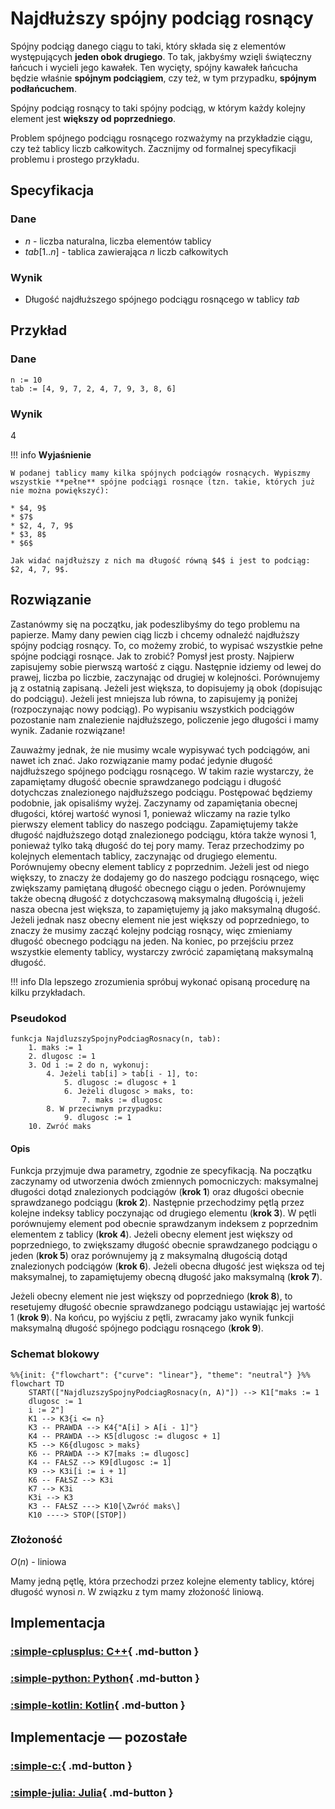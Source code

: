 # Najdłuższy spójny podciąg rosnący

Spójny podciąg danego ciągu to taki, który składa się z elementów występujących **jeden obok drugiego**. To tak, jakbyśmy wzięli świąteczny łańcuch i wycieli jego kawałek. Ten wycięty, spójny kawałek łańcucha będzie właśnie **spójnym podciągiem**, czy też, w tym przypadku, **spójnym podłańcuchem**.

Spójny podciąg rosnący to taki spójny podciąg, w którym każdy kolejny element jest **większy od poprzedniego**.

Problem spójnego podciągu rosnącego rozważymy na przykładzie ciągu, czy też tablicy liczb całkowitych. Zacznijmy od formalnej specyfikacji problemu i prostego przykładu.

## Specyfikacja

### Dane

* $n$ - liczba naturalna, liczba elementów tablicy
* $tab[1..n]$ - tablica zawierająca $n$ liczb całkowitych

### Wynik

* Długość najdłuższego spójnego podciągu rosnącego w tablicy $tab$ 

## Przykład

### Dane

```
n := 10
tab := [4, 9, 7, 2, 4, 7, 9, 3, 8, 6]
```

### Wynik

$4$ 

!!! info
	**Wyjaśnienie**
	
	W podanej tablicy mamy kilka spójnych podciągów rosnących. Wypiszmy wszystkie **pełne** spójne podciągi rosnące (tzn. takie, których już nie można powiększyć):
	
	* $4, 9$
	* $7$
	* $2, 4, 7, 9$
	* $3, 8$
	* $6$
	
	Jak widać najdłuższy z nich ma długość równą $4$ i jest to podciąg: $2, 4, 7, 9$.

## Rozwiązanie

Zastanówmy się na początku, jak podeszlibyśmy do tego problemu na papierze. Mamy dany pewien ciąg liczb i chcemy odnaleźć najdłuższy spójny podciąg rosnący. To, co możemy zrobić, to wypisać wszystkie pełne spójne podciągi rosnące. Jak to zrobić? Pomysł jest prosty. Najpierw zapisujemy sobie pierwszą wartość z ciągu. Następnie idziemy od lewej do prawej, liczba po liczbie, zaczynając od drugiej w kolejności. Porównujemy ją z ostatnią zapisaną. Jeżeli jest większa, to dopisujemy ją obok (dopisując do podciągu). Jeżeli jest mniejsza lub równa, to zapisujemy ją poniżej (rozpoczynając nowy podciąg). Po wypisaniu wszystkich podciągów pozostanie nam znalezienie najdłuższego, policzenie jego długości i mamy wynik. Zadanie rozwiązane!

Zauważmy jednak, że nie musimy wcale wypisywać tych podciągów, ani nawet ich znać. Jako rozwiązanie mamy podać jedynie długość najdłuższego spójnego podciągu rosnącego. W takim razie wystarczy, że zapamiętamy długość obecnie sprawdzanego podciągu i długość dotychczas znalezionego najdłuższego podciągu. Postępować będziemy podobnie, jak opisaliśmy wyżej. Zaczynamy od zapamiętania obecnej długości, której wartość wynosi $1$, ponieważ wliczamy na razie tylko pierwszy element tablicy do naszego podciągu. Zapamiętujemy także długość najdłuższego dotąd znalezionego podciągu, która także wynosi $1$, ponieważ tylko taką długość do tej pory mamy. Teraz przechodzimy po kolejnych elementach tablicy, zaczynając od drugiego elementu. Porównujemy obecny element tablicy z poprzednim. Jeżeli jest od niego większy, to znaczy że dodajemy go do naszego podciągu rosnącego, więc zwiększamy pamiętaną długość obecnego ciągu o jeden. Porównujemy także obecną długość z dotychczasową maksymalną długością i, jeżeli nasza obecna jest większa, to zapamiętujemy ją jako maksymalną długość. Jeżeli jednak nasz obecny element nie jest większy od poprzedniego, to znaczy że musimy zacząć kolejny podciąg rosnący, więc zmieniamy długość obecnego podciągu na jeden. Na koniec, po przejściu przez wszystkie elementy tablicy, wystarczy zwrócić zapamiętaną maksymalną długość.

!!! info
	 Dla lepszego zrozumienia spróbuj wykonać opisaną procedurę na kilku przykładach.

### Pseudokod

```
funkcja NajdluzszySpojnyPodciagRosnacy(n, tab):
    1. maks := 1
    2. dlugosc := 1
    3. Od i := 2 do n, wykonuj:
        4. Jeżeli tab[i] > tab[i - 1], to:
            5. dlugosc := dlugosc + 1
            6. Jeżeli dlugosc > maks, to:
                7. maks := dlugosc
        8. W przeciwnym przypadku:
            9. dlugosc := 1
    10. Zwróć maks
```

#### Opis

Funkcja przyjmuje dwa parametry, zgodnie ze specyfikacją. Na początku zaczynamy od utworzenia dwóch zmiennych pomocniczych: maksymalnej długości dotąd znalezionych podciągów (**krok 1**) oraz długości obecnie sprawdzanego podciągu (**krok 2**). Następnie przechodzimy pętlą przez kolejne indeksy tablicy poczynając od drugiego elementu (**krok 3**). W pętli porównujemy element pod obecnie sprawdzanym indeksem z poprzednim elementem z tablicy (**krok 4**). Jeżeli obecny element jest większy od poprzedniego, to zwiększamy długość obecnie sprawdzanego podciągu o jeden (**krok 5**) oraz porównujemy ją z maksymalną długością dotąd znalezionych podciągów (**krok 6**). Jeżeli obecna długość jest większa od tej maksymalnej, to zapamiętujemy obecną długość jako maksymalną (**krok 7**).

Jeżeli obecny element nie jest większy od poprzedniego (**krok 8**), to resetujemy długość obecnie sprawdzanego podciągu ustawiając jej wartość $1$ (**krok 9**). Na końcu, po wyjściu z pętli, zwracamy jako wynik funkcji maksymalną długość spójnego podciągu rosnącego (**krok 9**).

### Schemat blokowy

```mermaid
%%{init: {"flowchart": {"curve": "linear"}, "theme": "neutral"} }%%
flowchart TD
	START(["NajdluzszySpojnyPodciagRosnacy(n, A)"]) --> K1["maks := 1
	dlugosc := 1
	i := 2"]
	K1 --> K3{i <= n}
	K3 -- PRAWDA --> K4{"A[i] > A[i - 1]"}
	K4 -- PRAWDA --> K5[dlugosc := dlugosc + 1]
	K5 --> K6{dlugosc > maks}
	K6 -- PRAWDA --> K7[maks := dlugosc]
	K4 -- FAŁSZ --> K9[dlugosc := 1]
	K9 --> K3i[i := i + 1]
	K6 -- FAŁSZ --> K3i
	K7 --> K3i
	K3i --> K3
	K3 -- FAŁSZ ---> K10[\Zwróć maks\]
	K10 ----> STOP([STOP])
```

### Złożoność

$O(n)$ - liniowa

Mamy jedną pętlę, która przechodzi przez kolejne elementy tablicy, której długość wynosi $n$. W związku z tym mamy złożoność liniową.

## Implementacja

### [:simple-cplusplus: C++](../../programming/c++/algorithms/searching/longest-growing-substring.md){ .md-button }

### [:simple-python: Python](../../programming/python/algorithms/searching/longest-growing-substring.md){ .md-button }

### [:simple-kotlin: Kotlin](../../programming/kotlin/algorithms/searching/longest-growing-substring.md){ .md-button }

## Implementacje — pozostałe

### [:simple-c:](../../programming/c/algorithms/searching/longest-growing-substring.md){ .md-button }

### [:simple-julia: Julia](../../programming/julia/algorithms/searching/longest-growing-substring.md){ .md-button }
